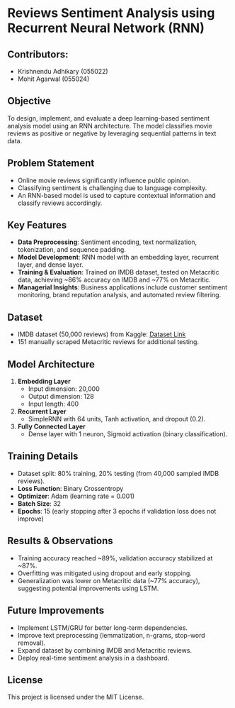 # Reviews Sentiment Analysis using Recurrent Neural Network (RNN)

## Contributors:
- Krishnendu Adhikary (055022)
- Mohit Agarwal (055024)

## Objective
To design, implement, and evaluate a deep learning-based sentiment analysis model using an RNN architecture. The model classifies movie reviews as positive or negative by leveraging sequential patterns in text data.

## Problem Statement
- Online movie reviews significantly influence public opinion.
- Classifying sentiment is challenging due to language complexity.
- An RNN-based model is used to capture contextual information and classify reviews accordingly.

## Key Features
- **Data Preprocessing**: Sentiment encoding, text normalization, tokenization, and sequence padding.
- **Model Development**: RNN model with an embedding layer, recurrent layer, and dense layer.
- **Training & Evaluation**: Trained on IMDB dataset, tested on Metacritic data, achieving ~86% accuracy on IMDB and ~77% on Metacritic.
- **Managerial Insights**: Business applications include customer sentiment monitoring, brand reputation analysis, and automated review filtering.

## Dataset
- IMDB dataset (50,000 reviews) from Kaggle: [Dataset Link](https://www.kaggle.com/datasets/lakshmi25npathi/imdb-dataset-of-50k-movie-reviews)
- 151 manually scraped Metacritic reviews for additional testing.

## Model Architecture
1. **Embedding Layer**
   - Input dimension: 20,000
   - Output dimension: 128
   - Input length: 400
2. **Recurrent Layer**
   - SimpleRNN with 64 units, Tanh activation, and dropout (0.2).
3. **Fully Connected Layer**
   - Dense layer with 1 neuron, Sigmoid activation (binary classification).

## Training Details
- Dataset split: 80% training, 20% testing (from 40,000 sampled IMDB reviews).
- **Loss Function**: Binary Crossentropy
- **Optimizer**: Adam (learning rate = 0.001)
- **Batch Size**: 32
- **Epochs**: 15 (early stopping after 3 epochs if validation loss does not improve)

## Results & Observations
- Training accuracy reached ~89%, validation accuracy stabilized at ~87%.
- Overfitting was mitigated using dropout and early stopping.
- Generalization was lower on Metacritic data (~77% accuracy), suggesting potential improvements using LSTM.

## Future Improvements
- Implement LSTM/GRU for better long-term dependencies.
- Improve text preprocessing (lemmatization, n-grams, stop-word removal).
- Expand dataset by combining IMDB and Metacritic reviews.
- Deploy real-time sentiment analysis in a dashboard.

## License
This project is licensed under the MIT License.
```
